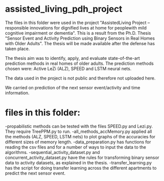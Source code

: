 # assisted_living_pdh_project

The files in this folder were used in the project "AssistedLiving Project – responsible innovations for dignified lives at home for peoplewith mild cognitive impairment or dementia". This is a result from the Ph.D. Thesis "Sensor Event and Activity Prediction using Binary Sensors in Real Homes with Older Adults".
The thesis will be made available after the defense has taken place.

The thesis aim was to identify, apply, and evaluate state-of-the-art prediction methods in real homes of older adults. 
The prediction methods chosen were: Active LeZi (ALZ), SPEED and LSTM neural nets.

The data used in the project is not public and therefore not uploaded here.

We carried on prediction of the next sensor event/activity and time information.

# files in this folder:

-propabilistic methods can be tested with the files SPEED.py and Lezi.py. They require TreePPM.py to run.
-all_methods_accMemory.py applied all the methods (ALZ, SPEED, LSTM nets) to plot graphs of the accuracies for different sizes of memory length.
-data_preparation.py has functions for reading the csv files and for a number of ways to input the data to the algorithms.
-sequential_activity_dataset.py and concurrent_activity_dataset.py have the rules for transforming binary sensor data to activity datasets, as explained in the thesis.
-transfer_learning.py has the script for doing transfer learning across the different apartments to predict the next sensor event.


